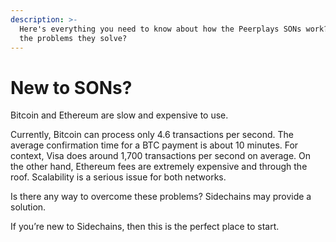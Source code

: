 ```yaml
---
description: >-
  Here's everything you need to know about how the Peerplays SONs work? what are
  the problems they solve?
---
```


# New to SONs?

Bitcoin and Ethereum are slow and expensive to use.

Currently, Bitcoin can process only 4.6 transactions per second. The average confirmation time for a BTC payment is about 10 minutes. For context, Visa does around 1,700 transactions per second on average. On the other hand, Ethereum fees are extremely expensive and through the roof. Scalability is a serious issue for both networks.

Is there any way to overcome these problems? Sidechains may provide a solution.

If you’re new to Sidechains, then this is the perfect place to start.
